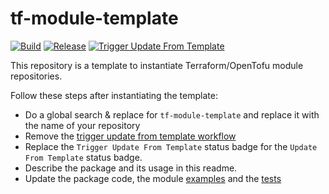 # tf-module-template
[![Build](https://github.com/infrastructure-blocks/tf-module-template/actions/workflows/build.yml/badge.svg)](https://github.com/infrastructure-blocks/tf-module-template/actions/workflows/build.yml)
[![Release](https://github.com/infrastructure-blocks/tf-module-template/actions/workflows/release.yml/badge.svg)](https://github.com/infrastructure-blocks/tf-module-template/actions/workflows/release.yml)
[![Trigger Update From Template](https://github.com/infrastructure-blocks/tf-module-template/actions/workflows/trigger-update-from-template.yml/badge.svg)](https://github.com/infrastructure-blocks/tf-module-template/actions/workflows/trigger-update-from-template.yml)

This repository is a template to instantiate Terraform/OpenTofu module repositories.

Follow these steps after instantiating the template:
- Do a global search & replace for `tf-module-template` and replace it with the name of your repository
- Remove the [trigger update from template workflow](.github/workflows/trigger-update-from-template.yml)
- Replace the `Trigger Update From Template` status badge for the `Update From Template` status badge.
- Describe the package and its usage in this readme.
- Update the package code, the module [examples](./examples) and the [tests](./tests)
